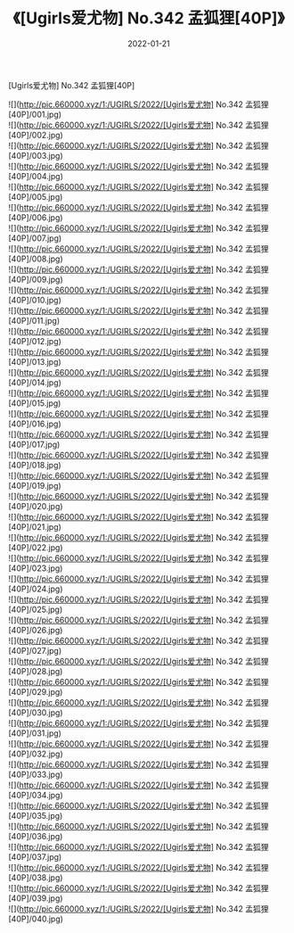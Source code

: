 ﻿---
layout: post
title:  《[Ugirls爱尤物] No.342 孟狐狸[40P]》
date:   2022-01-21
img: http://pic.660000.xyz/1:/UGIRLS/2022/[Ugirls爱尤物] No.342 孟狐狸[40P]/000.jpg
categories: [美女, 清纯, 唯美]
---

[Ugirls爱尤物] No.342 孟狐狸[40P]

  ![](http://pic.660000.xyz/1:/UGIRLS/2022/[Ugirls爱尤物] No.342 孟狐狸[40P]/001.jpg) <br> ![](http://pic.660000.xyz/1:/UGIRLS/2022/[Ugirls爱尤物] No.342 孟狐狸[40P]/002.jpg) <br> ![](http://pic.660000.xyz/1:/UGIRLS/2022/[Ugirls爱尤物] No.342 孟狐狸[40P]/003.jpg) <br> ![](http://pic.660000.xyz/1:/UGIRLS/2022/[Ugirls爱尤物] No.342 孟狐狸[40P]/004.jpg) <br> ![](http://pic.660000.xyz/1:/UGIRLS/2022/[Ugirls爱尤物] No.342 孟狐狸[40P]/005.jpg) <br> ![](http://pic.660000.xyz/1:/UGIRLS/2022/[Ugirls爱尤物] No.342 孟狐狸[40P]/006.jpg) <br> ![](http://pic.660000.xyz/1:/UGIRLS/2022/[Ugirls爱尤物] No.342 孟狐狸[40P]/007.jpg) <br> ![](http://pic.660000.xyz/1:/UGIRLS/2022/[Ugirls爱尤物] No.342 孟狐狸[40P]/008.jpg) <br> ![](http://pic.660000.xyz/1:/UGIRLS/2022/[Ugirls爱尤物] No.342 孟狐狸[40P]/009.jpg) <br> ![](http://pic.660000.xyz/1:/UGIRLS/2022/[Ugirls爱尤物] No.342 孟狐狸[40P]/010.jpg) <br> ![](http://pic.660000.xyz/1:/UGIRLS/2022/[Ugirls爱尤物] No.342 孟狐狸[40P]/011.jpg) <br> ![](http://pic.660000.xyz/1:/UGIRLS/2022/[Ugirls爱尤物] No.342 孟狐狸[40P]/012.jpg) <br> ![](http://pic.660000.xyz/1:/UGIRLS/2022/[Ugirls爱尤物] No.342 孟狐狸[40P]/013.jpg) <br> ![](http://pic.660000.xyz/1:/UGIRLS/2022/[Ugirls爱尤物] No.342 孟狐狸[40P]/014.jpg) <br> ![](http://pic.660000.xyz/1:/UGIRLS/2022/[Ugirls爱尤物] No.342 孟狐狸[40P]/015.jpg) <br> ![](http://pic.660000.xyz/1:/UGIRLS/2022/[Ugirls爱尤物] No.342 孟狐狸[40P]/016.jpg) <br> ![](http://pic.660000.xyz/1:/UGIRLS/2022/[Ugirls爱尤物] No.342 孟狐狸[40P]/017.jpg) <br> ![](http://pic.660000.xyz/1:/UGIRLS/2022/[Ugirls爱尤物] No.342 孟狐狸[40P]/018.jpg) <br> ![](http://pic.660000.xyz/1:/UGIRLS/2022/[Ugirls爱尤物] No.342 孟狐狸[40P]/019.jpg) <br> ![](http://pic.660000.xyz/1:/UGIRLS/2022/[Ugirls爱尤物] No.342 孟狐狸[40P]/020.jpg) <br> ![](http://pic.660000.xyz/1:/UGIRLS/2022/[Ugirls爱尤物] No.342 孟狐狸[40P]/021.jpg) <br> ![](http://pic.660000.xyz/1:/UGIRLS/2022/[Ugirls爱尤物] No.342 孟狐狸[40P]/022.jpg) <br> ![](http://pic.660000.xyz/1:/UGIRLS/2022/[Ugirls爱尤物] No.342 孟狐狸[40P]/023.jpg) <br> ![](http://pic.660000.xyz/1:/UGIRLS/2022/[Ugirls爱尤物] No.342 孟狐狸[40P]/024.jpg) <br> ![](http://pic.660000.xyz/1:/UGIRLS/2022/[Ugirls爱尤物] No.342 孟狐狸[40P]/025.jpg) <br> ![](http://pic.660000.xyz/1:/UGIRLS/2022/[Ugirls爱尤物] No.342 孟狐狸[40P]/026.jpg) <br> ![](http://pic.660000.xyz/1:/UGIRLS/2022/[Ugirls爱尤物] No.342 孟狐狸[40P]/027.jpg) <br> ![](http://pic.660000.xyz/1:/UGIRLS/2022/[Ugirls爱尤物] No.342 孟狐狸[40P]/028.jpg) <br> ![](http://pic.660000.xyz/1:/UGIRLS/2022/[Ugirls爱尤物] No.342 孟狐狸[40P]/029.jpg) <br> ![](http://pic.660000.xyz/1:/UGIRLS/2022/[Ugirls爱尤物] No.342 孟狐狸[40P]/030.jpg) <br> ![](http://pic.660000.xyz/1:/UGIRLS/2022/[Ugirls爱尤物] No.342 孟狐狸[40P]/031.jpg) <br> ![](http://pic.660000.xyz/1:/UGIRLS/2022/[Ugirls爱尤物] No.342 孟狐狸[40P]/032.jpg) <br> ![](http://pic.660000.xyz/1:/UGIRLS/2022/[Ugirls爱尤物] No.342 孟狐狸[40P]/033.jpg) <br> ![](http://pic.660000.xyz/1:/UGIRLS/2022/[Ugirls爱尤物] No.342 孟狐狸[40P]/034.jpg) <br> ![](http://pic.660000.xyz/1:/UGIRLS/2022/[Ugirls爱尤物] No.342 孟狐狸[40P]/035.jpg) <br> ![](http://pic.660000.xyz/1:/UGIRLS/2022/[Ugirls爱尤物] No.342 孟狐狸[40P]/036.jpg) <br> ![](http://pic.660000.xyz/1:/UGIRLS/2022/[Ugirls爱尤物] No.342 孟狐狸[40P]/037.jpg) <br> ![](http://pic.660000.xyz/1:/UGIRLS/2022/[Ugirls爱尤物] No.342 孟狐狸[40P]/038.jpg) <br> ![](http://pic.660000.xyz/1:/UGIRLS/2022/[Ugirls爱尤物] No.342 孟狐狸[40P]/039.jpg) <br> ![](http://pic.660000.xyz/1:/UGIRLS/2022/[Ugirls爱尤物] No.342 孟狐狸[40P]/040.jpg) <br>